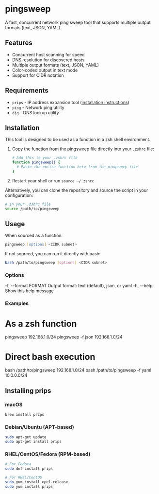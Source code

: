 # pingsweep

A fast, concurrent network ping sweep tool that supports multiple output formats (text, JSON, YAML).

## Features
- Concurrent host scanning for speed
- DNS resolution for discovered hosts
- Multiple output formats (text, JSON, YAML)
- Color-coded output in text mode
- Support for CIDR notation

## Requirements

- `prips` - IP address expansion tool ([installation instructions](#installing-prips))
- `ping` - Network ping utility
- `dig` - DNS lookup utility

## Installation
This tool is designed to be used as a function in a zsh shell environment.

1. Copy the function from the pingsweep file directly into your `.zshrc` file:

   ```bash
   # Add this to your .zshrc file
   function pingsweep() {
     # Paste the entire function here from the pingsweep file
   }
   ```

2. Restart your shell or run `source ~/.zshrc`

Alternatively, you can clone the repository and source the script in your configuration:

```bash
# In your .zshrc file
source /path/to/pingsweep
```

## Usage

When sourced as a function:

```zsh
pingsweep [options] <CIDR subnet>
```

If not sourced, you can run it directly with bash:

```bash
bash /path/to/pingsweep [options] <CIDR subnet>
```

### Options

  -f, --format FORMAT    Output format: text (default), json, or yaml
  -h, --help            Show this help message

### Examples

# As a zsh function

  pingsweep 192.168.1.0/24
  pingsweep -f json 192.168.1.0/24
  
# Direct bash execution

  bash /path/to/pingsweep 192.168.1.0/24
  bash /path/to/pingsweep -f yaml 10.0.0.0/24

## Installing prips

### macOS

```bash
brew install prips
```

### Debian/Ubuntu (APT-based)

```bash
sudo apt-get update
sudo apt-get install prips
```

### RHEL/CentOS/Fedora (RPM-based)

```bash
# For Fedora
sudo dnf install prips

# For RHEL/CentOS
sudo yum install epel-release
sudo yum install prips
```
